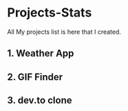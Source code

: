 # Projects-Stats
All My projects list is here that I created.

## 1. Weather App
## 2. GIF Finder
## 3. dev.to clone
